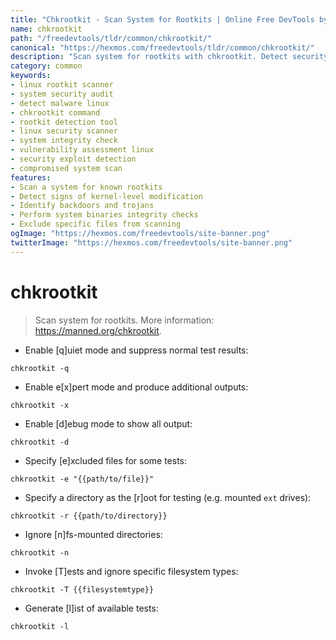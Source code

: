 ```yaml
---
title: "Chkrootkit - Scan System for Rootkits | Online Free DevTools by Hexmos"
name: chkrootkit
path: "/freedevtools/tldr/common/chkrootkit/"
canonical: "https://hexmos.com/freedevtools/tldr/common/chkrootkit/"
description: "Scan system for rootkits with chkrootkit. Detect security threats and vulnerabilities on Linux systems. Free online tool, no registration required."
category: common
keywords:
- linux rootkit scanner
- system security audit
- detect malware linux
- chkrootkit command
- rootkit detection tool
- linux security scanner
- system integrity check
- vulnerability assessment linux
- security exploit detection
- compromised system scan
features:
- Scan a system for known rootkits
- Detect signs of kernel-level modification
- Identify backdoors and trojans
- Perform system binaries integrity checks
- Exclude specific files from scanning
ogImage: "https://hexmos.com/freedevtools/site-banner.png"
twitterImage: "https://hexmos.com/freedevtools/site-banner.png"
---
```


# chkrootkit

> Scan system for rootkits.
> More information: <https://manned.org/chkrootkit>.

- Enable [q]uiet mode and suppress normal test results:

`chkrootkit -q`

- Enable e[x]pert mode and produce additional outputs:

`chkrootkit -x`

- Enable [d]ebug mode to show all output:

`chkrootkit -d`

- Specify [e]xcluded files for some tests:

`chkrootkit -e "{{path/to/file}}"`

- Specify a directory as the [r]oot for testing (e.g. mounted `ext` drives):

`chkrootkit -r {{path/to/directory}}`

- Ignore [n]fs-mounted directories:

`chkrootkit -n`

- Invoke [T]ests and ignore specific filesystem types:

`chkrootkit -T {{filesystemtype}}`

- Generate [l]ist of available tests:

`chkrootkit -l`
